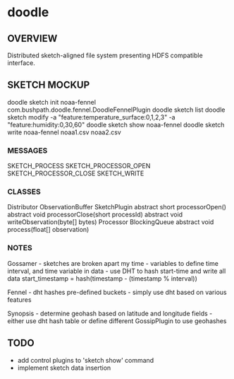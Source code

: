 # doodle
## OVERVIEW
Distributed sketch-aligned file system presenting HDFS compatible interface.

## SKETCH MOCKUP
doodle sketch init noaa-fennel com.bushpath.doodle.fennel.DoodleFennelPlugin
doodle sketch list
doodle sketch modify -a "feature:temperature_surface:0,1,2,3" -a "feature:humidity:0,30,60"
doodle sketch show noaa-fennel
doodle sketch write noaa-fennel noaa1.csv noaa2.csv

### MESSAGES
SKETCH_PROCESS
SKETCH_PROCESSOR_OPEN
SKETCH_PROCESSOR_CLOSE
SKETCH_WRITE

### CLASSES
Distributor
ObservationBuffer
SketchPlugin
    abstract short processorOpen()
    abstract void processorClose(short processId)
    abstract void writeObservation(byte[] bytes)
Processor
    BlockingQueue<ObservatioBuffer>
    abstract void process(float[] observation)

### NOTES
Gossamer
    - sketches are broken apart my time
    - variables to define time interval, and time variable in data
    - use DHT to hash start-time and write all data
        start_timestamp = hash(timestamp - (timestamp % interval))

Fennel
    - dht hashes pre-defined buckets
    - simply use dht based on various features

Synopsis
    - determine geohash based on latitude and longitude fields
    - either use dht hash table or define different GossipPlugin to use geohashes


## TODO
- add control plugins to 'sketch show' command
- implement sketch data insertion
